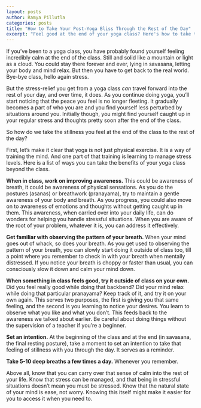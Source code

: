 ```yaml
---
layout: posts
author: Ramya Pillutla
categories: posts
title: "How to Take Your Post-Yoga Bliss Through the Rest of the Day"
excerpt: "Feel good at the end of your yoga class? Here's how to take that feeling to the rest of your day."
---
```


If you’ve been to a yoga class, you have probably found yourself feeling incredibly calm at the end of the class. Still and solid like a mountain or light as a cloud. You could stay there forever and ever, lying in savasana, letting your body and mind relax. But then you have to get back to the real world. Bye-bye class, hello again stress.

But the stress-relief you get from a yoga class _can_ travel forward into the rest of your day, and over time, it does. As you continue doing yoga, you’ll start noticing that the peace you feel is no longer fleeting. It gradually becomes a part of who you are and you find yourself less perturbed by situations around you. Initially though, you might find yourself caught up in your regular stress and thoughts pretty soon after the end of the class.

So how do we take the stillness you feel at the end of the class to the rest of the day?

First, let’s make it clear that yoga is not just physical exercise. It is a way of training the mind. And one part of that training is learning to manage stress levels. Here is a list of ways you can take the benefits of your yoga class beyond the class.

**When in class, work on improving awareness.** This could be awareness of breath, it could be awareness of physical sensations. As you do the postures (asanas) or breathwork (pranayama), try to maintain a gentle awareness of your body and breath. As you progress, you could also move on to awareness of emotions and thoughts without getting caught up in them. This awareness, when carried over into your daily life, can do wonders for helping you handle stressful situations. When you are aware of the root of your problem, whatever it is, you can address it effectively.

**Get familiar with observing the pattern of your breath.** When your mind goes out of whack, so does your breath. As you get used to observing the pattern of your breath, you can slowly start doing it outside of class too, till a point where you remember to check in with your breath when mentally distressed. If you notice your breath is choppy or faster than usual, you can consciously slow it down and calm your mind down.

**When something in class feels good, try it outside of class on your own.** Did you feel really good while doing that backbend? Did your mind relax while doing that particular pranayama? Keep track of it, and try it on your own again. This serves two purposes, the first is giving you that same feeling, and the second is you learning to notice your desires. You learn to observe what you like and what you don’t. This feeds back to the awareness we talked about earlier. Be careful about doing things without the supervision of a teacher if you’re a beginner.

**Set an intention.** At the beginning of the class and at the end (in savasana, the final resting posture), take a moment to set an intention to take that feeling of stillness with you through the day. It serves as a reminder.

**Take 5-10 deep breaths a few times a day.** Whenever you remember.

Above all, know that you can carry over that sense of calm into the rest of your life. Know that stress can be managed, and that being in stressful situations doesn’t mean you must be stressed. Know that the natural state of your mind is ease, not worry. Knowing this itself might make it easier for you to access it when you need to.